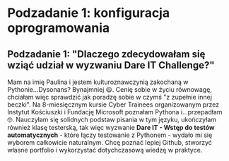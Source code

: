 # Podzadanie 1: konfiguracja oprogramowania
## Podzadanie 1: "Dlaczego zdecydowałam się wziąć udział w wyzwaniu Dare IT Challenge?"

Mam na imię Paulina i jestem kulturoznawczynią zakochaną w Pythonie...Dysonans? Bynajmniej 😃. Cenię sobie w życiu równowagę, chciałam więc sprawdzić jak poradzę sobie w czymś "z zupełnie innej beczki". Na 8-miesięcznym kursie Cyber Trainees organizowanym przez Instytut Kościuszki i Fundację Microsoft poznałam Pythona i...przepadłam 🤓. Nauczyłam się solidnych podstaw pisania w tym języku, ukończyłam również klasę testerską, tak więc wyzwanie **Dare IT - Wstęp do testów automatycznych** - które łączy testowanie z Pythonem - wydało mi się wyborem całkowicie naturalnym. Chcę poznać lepiej Github, stworzyć własne portfolio i wykorzystać dotychczasową wiedzę w praktyce.   
